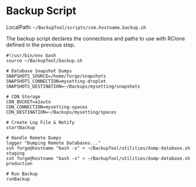# Backup Script
LocalPath: `~/BackupTool/scripts/com.hostname.backup.sh`

The backup script declares the connections and paths to use with RClone defined in the previous step.

```
#!/usr/bin/env bash
source ~/BackupTool/backup.sh

# Database Snapshot Dumps
SNAPSHOTS_SOURCE=/home/forge/snapshots
SNAPSHOTS_CONNECTION=mysetting-droplet
SNAPSHOTS_DESTINATION=~/Backups/mysetting/snapshots

# CDN Storage
CDN_BUCKET=a1auto
CDN_CONNECTION=mysetting-spaces
CDN_DESTINATION=~/Backups/mysetting/spaces

# Create Log File & Notify
startBackup

# Handle Remote Dumps
logger "Dumping Remote Databases..."
ssh forge@hostname "bash -s" < ~/BackupTool/utilities/dump-database.sh staging
ssh forge@hostname "bash -s" < ~/BackupTool/utilities/dump-database.sh production

# Run Backup
runBackup
```

